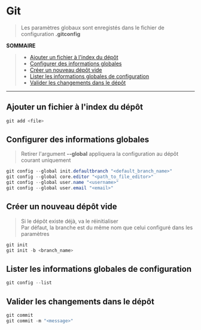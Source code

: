 # Git

> Les paramètres globaux sont enregistés dans le fichier de configuration **.gitconfig**

**SOMMAIRE**
> + [Ajouter un fichier à l'index du dépôt](#ajouter-un-fichier-à-lindex-du-dépôt)
> + [Configurer des informations globales](#configurer-des-informations-globales)
> + [Créer un nouveau dépôt vide](#créer-un-nouveau-dépôt-vide)
> + [Lister les informations globales de configuration](#lister-les-informations-globales-de-configuration)
> + [Valider les changements dans le dépôt](#valider-les-changements-dans-le-dépôt)

---

## Ajouter un fichier à l'index du dépôt

```powershell
git add <file>
```

## Configurer des informations globales

> Retirer l'argument **--global** appliquera la configuration au dépôt courant uniquement

```powershell
git config --global init.defaultbranch "<default_branch_name>"
git config --global core.editor "<path_to_file_editor>"
git config --global user.name "<username>"
git config --global user.email "<email>"
```

## Créer un nouveau dépôt vide

> Si le dépôt existe déjà, va le réinitialiser<br>
> Par défaut, la branche est du même nom que celui configuré dans les paramètres
 
```powershell
git init
git init -b <branch_name>
```

## Lister les informations globales de configuration

```powershell
git config --list
```

## Valider les changements dans le dépôt

```powershell
git commit
git commit -m "<message>"
```

